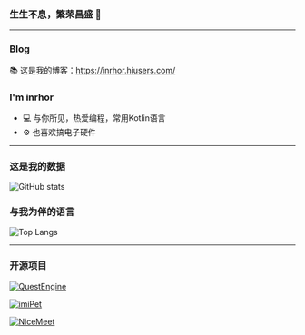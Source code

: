 ### 生生不息，繁荣昌盛 👋

***

### Blog
📚 这是我的博客：https://inrhor.hiusers.com/

### I'm inrhor
- 💻 与你所见，热爱编程，常用Kotlin语言
- ⚙️ 也喜欢搞电子硬件

***

### 这是我的数据
![GitHub stats](https://github-readme-stats.vercel.app/api?username=inrhor&show_icons=true&theme=dracula)

### 与我为伴的语言
![Top Langs](https://github-readme-stats.vercel.app/api/top-langs/?username=inrhor&layout=compact)

***

### 开源项目
[![QuestEngine](https://github-readme-stats.vercel.app/api/pin/?username=inrhor&theme=shades-of-purple&repo=QuestEngine)](https://github.com/inrhor/QuestEngine)  

[![imiPet](https://github-readme-stats.vercel.app/api/pin/?username=inrhor&theme=react&repo=imiPet)](https://github.com/inrhor/imiPet) 

[![NiceMeet](https://github-readme-stats.vercel.app/api/pin/?username=inrhor&theme=jolly&repo=NiceMeet)](https://github.com/inrhor/NiceMeet)
